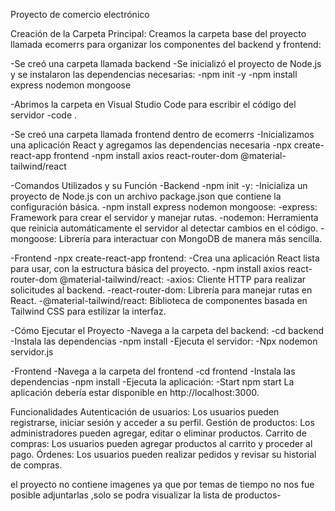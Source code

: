Proyecto de comercio electrónico

Creación de la Carpeta Principal: Creamos la carpeta base del proyecto llamada ecomerrs para organizar los componentes del backend y frontend:

-Se creó una carpeta llamada backend -Se inicializó el proyecto de Node.js y se instalaron las dependencias necesarias: -npm init -y -npm install express nodemon mongoose

-Abrimos la carpeta en Visual Studio Code para escribir el código del servidor -code .

-Se creó una carpeta llamada frontend dentro de ecomerrs -Inicializamos una aplicación React y agregamos las dependencias necesaria -npx create-react-app frontend -npm install axios react-router-dom @material-tailwind/react

-Comandos Utilizados y su Función -Backend -npm init -y: -Inicializa un proyecto de Node.js con un archivo package.json que contiene la configuración básica. -npm install express nodemon mongoose: -express: Framework para crear el servidor y manejar rutas. -nodemon: Herramienta que reinicia automáticamente el servidor al detectar cambios en el código. -mongoose: Librería para interactuar con MongoDB de manera más sencilla.

-Frontend -npx create-react-app frontend: -Crea una aplicación React lista para usar, con la estructura básica del proyecto. -npm install axios react-router-dom @material-tailwind/react: -axios: Cliente HTTP para realizar solicitudes al backend. -react-router-dom: Librería para manejar rutas en React. -@material-tailwind/react: Biblioteca de componentes basada en Tailwind CSS para estilizar la interfaz.

-Cómo Ejecutar el Proyecto -Navega a la carpeta del backend: -cd backend -Instala las dependencias -npm install -Ejecuta el servidor: -Npx nodemon servidor.js

-Frontend -Navega a la carpeta del frontend -cd frontend -Instala las dependencias -npm install -Ejecuta la aplicación: -Start npm start La aplicación debería estar disponible en http://localhost:3000.

Funcionalidades Autenticación de usuarios: Los usuarios pueden registrarse, iniciar sesión y acceder a su perfil. Gestión de productos: Los administradores pueden agregar, editar o eliminar productos. Carrito de compras: Los usuarios pueden agregar productos al carrito y proceder al pago. Órdenes: Los usuarios pueden realizar pedidos y revisar su historial de compras.

el proyecto no contiene imagenes ya que por temas de tiempo no nos fue posible adjuntarlas ,solo se podra visualizar la lista de productos-

